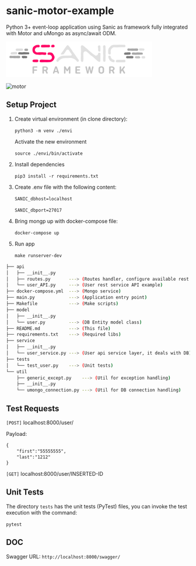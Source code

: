 # sanic-motor-example
Python 3+ event-loop application using Sanic as framework fully integrated with Motor and uMongo as async/await ODM.


![sanic](https://raw.githubusercontent.com/huge-success/sanic-assets/master/png/sanic-framework-logo-white-400x97.png)

![motor](https://motor.readthedocs.io/en/stable/_images/motor.png)


## Setup Project

1. Create virtual environment (in clone directory):

    `python3 -m venv ./envi`

    Activate the new environment

    `source ./envi/bin/activate`

2. Install dependencies

    `pip3 install -r requirements.txt `

3. Create .env file with the following content:

    `SANIC_dbhost=localhost`

    `SANIC_dbport=27017`

4. Bring mongp up with docker-compose file:

    `docker-compose up`

5. Run app

    `make runserver-dev`


```bash
├── api
│   ├── __init__.py
│   ├── routes.py       ---> (Routes handler, configure available rest routes) 
│   └── user_API.py     ---> (User rest service API example)
├── docker-compose.yml  ---> (Mongo service)
├── main.py             ---> (Application entry point)
├── Makefile            ---> (Make scripts)
├── model
│   ├── __init__.py
│   └── user.py         ---> (DB Entity model class)
├── README.md           ---> (This file) 
├── requirements.txt    ---> (Required libs)
├── service
│   ├── __init__.py
│   └── user_service.py ---> (User api service layer, it deals with DB)
├── tests
│   └── test_user.py    ---> (Unit tests)
└── util
    ├── generic_except.py    ---> (Util for exception handling)
    ├── __init__.py
    └── umongo_connection.py ---> (Util for DB connection handling)
```

## Test Requests

`[POST]` localhost:8000/user/

Payload:

    {
        "first":"55555555",
        "last":"1212"
    }
    

`[GET]` localhost:8000/user/INSERTED-ID

## Unit Tests

The directory `tests` has the unit tests (PyTest) files, you can invoke the test execution with the command:

`pytest`
 
## DOC

Swagger URL: `http://localhost:8000/swagger/`
